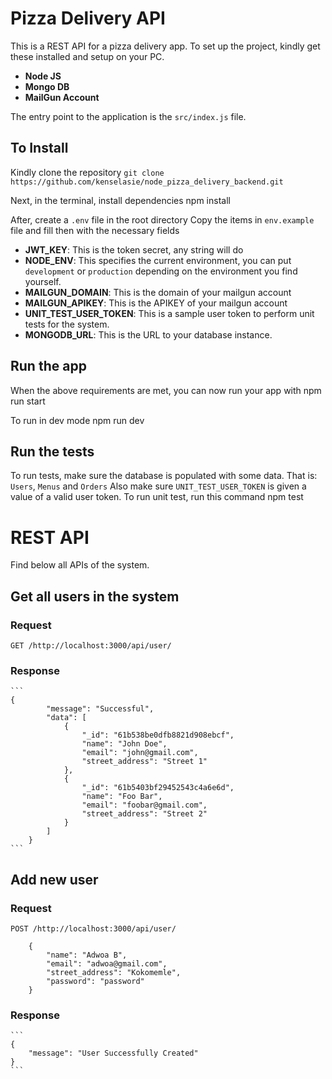 # Pizza Delivery API

This is a REST API for a pizza delivery app. To set up the project, kindly get these installed and setup on your PC.
* **Node JS**
* **Mongo DB**
* **MailGun Account**

The entry point to the application is the `src/index.js` file.


## To Install
Kindly clone the repository 
    `git clone https://github.com/kenselasie/node_pizza_delivery_backend.git`

Next, in the terminal, install dependencies
    npm install

After, create a `.env` file in the root directory
Copy the items in `env.example` file and fill then with the necessary fields

* **JWT_KEY**: This is the token secret, any string will do
* **NODE_ENV**: This specifies the current environment, you can put `development` or `production` depending on the environment you find yourself.
* **MAILGUN_DOMAIN**: This is the domain of your mailgun account
* **MAILGUN_APIKEY**: This is the APIKEY of your mailgun account
* **UNIT_TEST_USER_TOKEN**: This is a sample user token to perform unit tests for the system.
* **MONGODB_URL**: This is the URL to your database instance.

## Run the app
When the above requirements are met, you can now run your app with
    npm run start

To run in dev mode
    npm run dev

## Run the tests
To run tests, make sure the database is populated with some data. That is: `Users`, `Menus` and `Orders`
Also make sure `UNIT_TEST_USER_TOKEN` is given a value of a valid user token. To run unit test, run this command 
    npm test

# REST API

Find below all APIs of the system.

## Get all users in the system

### Request


`GET /http://localhost:3000/api/user/`

### Response
    ```
    {
            "message": "Successful",
            "data": [
                {
                    "_id": "61b538be0dfb8821d908ebcf",
                    "name": "John Doe",
                    "email": "john@gmail.com",
                    "street_address": "Street 1"
                },
                {
                    "_id": "61b5403bf29452543c4a6e6d",
                    "name": "Foo Bar",
                    "email": "foobar@gmail.com",
                    "street_address": "Street 2"
                }
            ]
        }
    ```

## Add new user

### Request

`POST /http://localhost:3000/api/user/`

```
    {
        "name": "Adwoa B",
        "email": "adwoa@gmail.com",
        "street_address": "Kokomemle",
        "password": "password"
    }
```

### Response

    ```
    {
        "message": "User Successfully Created"
    }
    ```